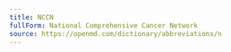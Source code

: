 ```yaml
---
title: NCCN
fullForm: National Comprehensive Cancer Network
source: https://openmd.com/dictionary/abbreviations/n
---
```


